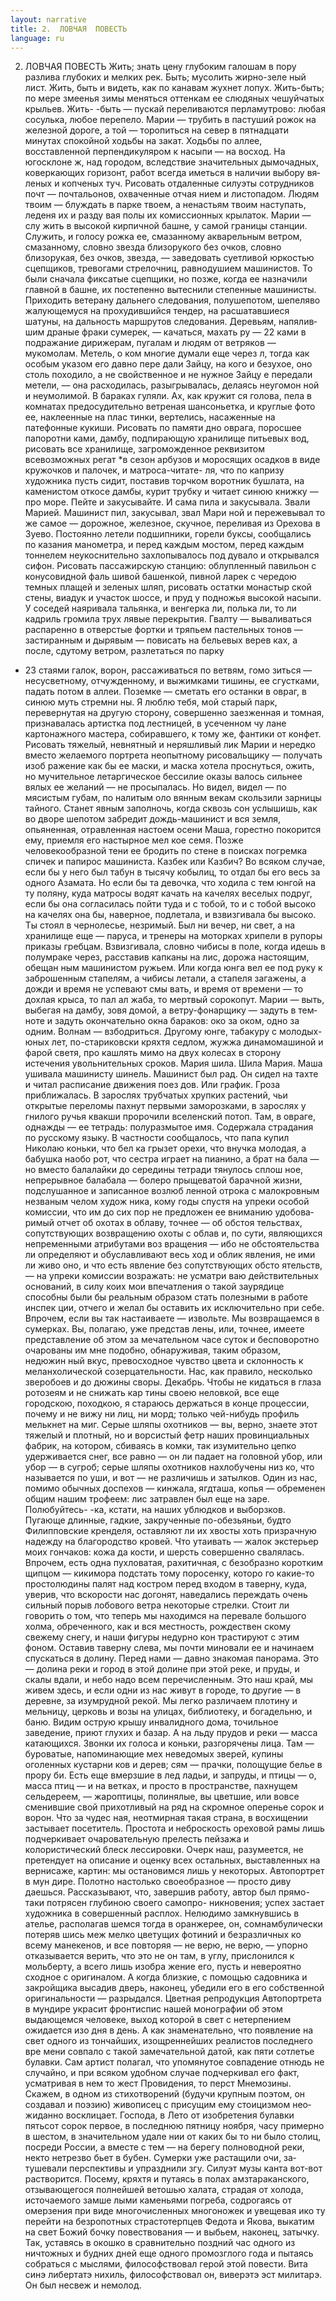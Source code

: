 ```yaml
---
layout: narrative
title: 2.  ЛОВЧАЯ  ПОВЕСТЬ
language: ru
---
```


2.  ЛОВЧАЯ  ПОВЕСТЬ
Жить;  знать  цену  глубоким  галошам в пору разлива 
глубоких  и мелких рек.  Быть;  мусолить жирно-зеле­
ный лист. Жить, быть и видеть, как по канавам жухнет 
лопух.  Жить-быть;  по  мере  змеенья  зимы  меняться 
оттенкам  ее  слюдяных  чешуйчатых  крыльев.  Жить- 
-быть  —  пускай  переливаются  перламутрово:  любая 
сосулька, любое перепело. Марии — трубить в пастуший 
рожок на железной дороге, а той — торопиться на север 
в  пятнадцати  минутах  спокойной  ходьбы  на  закат. 
Ходьбы  по аллее, восставленной  перпендикуляром  к 
насыпи  — на  восход.  На  югосклоне  ж,  над  городом, 
вследствие  значительных  дымочадных,  коверкающих 
горизонт, работ всегда иметься в наличии выбору вя­
леных  и  копченых  туч.  Рисовать отдаленные силуэты 
сотрудников  почт  —  почтальонов,  охваченные  отчая­
нием и листопадом. Людям твоим — блуждать в парке 
твоем, а ненастьям твоим наступать, леденя их и разду­
вая  полы  их  комиссионных  крылаток. Марии — слу­
жить  в  высокой  кирпичной  башне,  у  самой  границы 
станции.  Служить,  и  голосу  рожка  ее,  смазанному 
акварельным  ветром,  смазанному,  словно  звезда 
близорукого без очков, словно близорукая, без очков, 
звезда, — заведовать суетливой юркостью сцепщиков, 
тревогами  стрелочниц,  равнодушием  машинистов.  То 
были сначала фиксатые сцепщики, но позже, когда ее 
назначили  главной в башне, их постепенно вытеснили 
степенные  машинисты.  Приходить  ветерану  дальнего 
следования, полушепотом, шепеляво жалующемуся на 
прохудившийся тендер, на расшатавшиеся шатуны, на 
дальность маршрутов следования. Деревьям, напялив­
шим  драные  фраки  сумерек, — качаться,  махать ру­
— 22
ками  в  подражание  дирижерам,  пугалам  и людям от 
ветряков — мукомолам. Метель, о ком многие думали 
еще через л, тогда как особым указом его давно пере­
дали  Зайцу,  на  кого  и  безухое,  оно  столь походило, 
а не свойственное и не нужное Зайцу е передали метели, 
— она расходилась, разыгрывалась, делаясь неугомон­
ной и неумолимой. В бараках гуляли. Ах, как кружит­
ся голова, пела в  комнатах предосудительно ветреная 
шансоньетка, и круглые  фото  ее,  наклеенные на плас­
тинки, вертелись, насаженные на патефонные кукиши. 
Рисовать  по  памяти  дно оврага, поросшее папоротни­
ками, дамбу, подпирающую хранилище питьевых вод, 
рисовать  все хранилище, загроможденное реквизитом 
всевозможных  регат  *в  сезон  арбузов  и  моросящих 
осадков в виде кружочков и палочек, и матроса-читате- 
ля,  что  по  капризу  художника пусть сидит, поставив 
торчком  воротник  бушлата,  на  каменистом  откосе 
дамбы,  курит  трубку  и  читает синюю книжку — про 
море. Пейте и закусывайте. И сама пила и закусывала. 
Звали  Марией.  Машинист  пил, закусывал, звал Мари­
ной и пережевывал то же самое — дорожное, железное, 
скучное,  переливая  из  Орехова  в  Зуево.  Постоянно 
летели  подшипники,  горели  буксы,  сообщались  по­
казания  манометра, и перед  каждым мостом, перед 
каждым тоннелем неукоснительно захлопывалось под­
дувало  и  открывался  сифон.  Рисовать  пассажирскую 
станцию: облупленный павильон с конусовидной фаль­
шивой  башенкой,  пивной  ларек  с  чередою  темных 
плащей  и  зеленых  шляп, рисовать остатки монастыр­
ской стены, виадук и участок шоссе, и пруд у подножья 
высокой  насыпи.  У  соседей  наяривала  тальянка,  и 
венгерка ли, полька ли, то ли кадриль громила трух­
лявые перекрытия. Гвалту — вываливаться распаренно 
в  отверстые  фортки  и  тряпьем  пастельных  тонов  — 
застиранным и дырявым — повисать на бельевых верев­
ках,  а  после,  сдутому  ветром,  разлетаться  по  парку
-  23
стаями  галок, ворон, рассаживаться по ветвям, гомо­
зиться — несусветному, отчужденному, и выжимками 
тишины, ее сгустками, падать потом в аллеи. Поземке 
— сметать его останки в овраг, в синюю муть стремни­
ны. Я люблю тебя, мой старый парк, перевернутая на 
другую  сторону,  совершенно  заезженная  и  томная, 
признавалась артистка под лестницей, в усеченном чу­
лане  картонажного  мастера,  собиравшего,  к тому же, 
фантики  от  конфет.  Рисовать  тяжелый,  невнятный  и 
неряшливый  лик Марии и нередко вместо желаемого 
портрета неопытному рисовальщику — получать изоб­
ражение как бы ее маски, и маска хотела проснуться, 
ожить, но мучительное летаргическое бессилие оказы­
валось сильнее вялых ее желаний — не просыпалась. Но 
видел, видел — по мясистым губам, по налитым оло­
вянным  векам  скользили  зарницы  тайного.  Станет 
явным  заполночь,  когда  сквозь  сон  услышишь,  как 
во  дворе  шепотом  забредит  дождь-машинист  и  вся 
земля,  опьяненная,  отравленная  настоем осени Маша, 
горестно покорится ему, приемля его настырное мел­
кое семя. Позже человекообразной тени ее бродить по 
стене в поисках погремка спичек и папирос машиниста. 
Казбек или Казбич? Во всяком случае, если бы у него 
был табун в тысячу кобылиц, то отдал бы его весь за 
одного Азамата. Но если бы та девочка, что ходила с 
тем юнгой на ту поляну, куда матросы водят качать на 
качелях веселых подруг, если бы она согласилась пойти 
туда и с тобой, то и с тобой высоко на качелях она бы, 
наверное,  подлетала,  и  взвизгивала  бы  высоко.  Ты 
стоял в чернолесье, незримый. Был ни вечер, ни свет, а 
на хранилище  еще — паруса,  и  тренеры на моторках 
хрипели  в  рупоры  приказы  гребцам.  Взвизгивала, 
словно чибисы в поле, когда идешь в полумраке через, 
расставив капканы на лис, дорожа настоящим, обещан­
ным машинистом ружьем. Или когда юнга вел ее под 
руку  к  заброшенным  стапелям,  а  чибисы  летали,  а
стапеля загажены, а дожди и время не успевают смы­
вать, и время от времени — то дохлая крыса, то  пал ал 
жаба, то мертвый сорокопут. Марии — выть, выбегая на 
дамбу, зовя домой, а ветру-фонарщику — задуть в тем­
ноте и задуть окончательно окна бараков: око за оком, 
одно за одним. Волнам — взбодриться. Другому юнге, 
табакуру с молодых-юных лет, по-стариковски кряхтя 
седлом,  жужжа  динамомашиной  и  фарой  светя,  про­
кашлять  мимо  на  двух  колесах  в  сторону истечения 
увольнительных  сроков.  Мария  шила.  Шила  Мария. 
Маша ушивала машинисту шинель. Машинист был рад. 
Он  сидел на тахте и читал расписание движения поез­
дов.  Или  график.  Гроза  приближалась.  В  зарослях 
трубчатых хрупких растений, чьи открытые переломы 
пахнут  первыми  заморозками,  в  зарослях  у  гнилого 
ручья  квакши  пророчили  вселенский  потоп.  Там, в 
овраге,  однажды  —  ее  тетрадь:  полуразмытое  имя. 
Содержала страдания по русскому языку. В частности 
сообщалось, что папа купил Николаю коньки, что бел­
ка грызет орехи, что внучка молодая, а бабушка наобо­
рот, что сестра играет на пианино, а брат на бала — но 
вместо балалайки до середины тетради тянулось сплош­
ное,  непрерывное  балабала  —  болеро  прыщеватой 
барачной  жизни,  подслушанное  и  записанное  возлюб­
ленной отрока с малокровным незваным челом худож­
ника, кому годы спустя на упреки  особой  комиссии, 
что им до сих пор не предложен ее вниманию удобова­
римый отчет об охотах в облаву, точнее — об обстоя­
тельствах, сопутствующих возвращению охоты с облав 
и, по сути, являющихся непременными атрибутами воз­
вращения — ибо  не  обстоятельства ли определяют и 
обуславливают весь  ход и облик явления, не ими ли 
живо оно, и что есть явление без сопутствующих обсто­
ятельств, — на упреки комиссии возражать: не усматри­
ваю  действительных  оснований,  в  силу  коих  мои 
впечатления  о  такой  заурядице  способны  были  бы
реальным  образом  стать  полезными в работе инспек­
ции, отчего и желал бы оставить их исключительно при 
себе. Впрочем, если вы так настаиваете — извольте. Мы 
возвращаемся в сумерках. Вы, полагаю, уже представ­
лены,  или,  точнее,  имеете представление об этом за­
мечательном часе суток и бесповоротно очарованы им 
мне подобно, обнаруживая, таким образом,  недюжин­
ный вкус, превосходное чувство цвета и склонность к 
меланхолической созерцательности. Нас, как правило, 
несколько  зверобоев  и  до  дюжины  своры.  Декабрь. 
Чтобы не кидаться в глаза ротозеям и не снижать  кар­
тины своею неловкой, все еще городскою, походкою, 
я стараюсь держаться в  конце процессии, почему и не 
вижу  ни  лиц,  ни  морд;  только  чей-нибудь  профиль 
мелькнет на миг. Серые шляпы охотников — вы, верно, 
знаете этот тяжелый и плотный, но и ворсистый фетр 
наших провинциальных фабрик, на котором, сбиваясь 
в  комки,  так  изумительно  цепко  удерживается снег, 
все равно — он ли падает на головной убор, или убор — 
в  сугроб;  серые  шляпы охотников нахлобучены низ­
ко,  что  называется  по  уши,  и  вот — не различишь и 
затылков.  Один из нас, помимо обычных доспехов — 
кинжала,  ягдташа,  копья — обременен общим нашим 
трофеем: лис затравлен был еще на заре. Полюбуйтесь- 
-ка, кстати, на наших ублюдков и выборзков. Пугающе 
длинные,  гадкие,  закрученные  по-обезьяньи,  будто 
Филипповские кренделя, оставляют ли их хвосты хоть 
призрачную  надежду  на  благородство  кровей.  Что 
утаивать — жалок экстерьер моих гончаков:  кожа да 
кости,  и шерсть совершенно свалялась. Впрочем, есть 
одна  пухловатая,  рахитичная,  с безобразно коротким 
щипцом — кикимора подстать тому поросенку, которо­
го  какие-то  простолюдины  палят  над  костром  перед 
входом  в  таверну,  куда,  уверив,  что  вскорости  нас 
догонят,  наведались  переждать  очень  сильный  порыв 
лобового ветра некоторые стрелки. Стоит ли говорить
о том, что теперь мы находимся на перевале большого 
холма, обреченного, как и вся местность, рождествен­
скому  свежему  снегу,  и  наши  фигуры  недурно  кон­
трастируют с этим фоном. Оставив таверну слева, мы 
почти  миновали  ее  и  начинаем  спускаться  в  долину. 
Перед нами — давно знакомая панорама. Это — долина 
реки и город в этой долине при этой реке, и пруды, и 
скалы  вдали,  и  небо  надо  всем  перечисленным.  Это 
наш край, мы живем здесь, и если одни из нас живут в 
городе, то другие — в деревне, за изумрудной рекой. 
Мы  легко  различаем  плотину  и  мельницу, церковь и 
возы  на  улицах,  библиотеку,  и  богадельню,  и  баню. 
Видим  острую  крышу  инвалидного  дома,  точильное 
заведение, приют глухих и базар. А на льду прудов и 
реки — масса катающихся. Звонки их голоса и коньки, 
разгорячены  лица.  Там  — буроватые,  напоминающие 
мех  неведомых  зверей,  купины  оголенных кустарни­
ков и дерев;  сям — прачки, полощущие белье в прору­
би. Есть еще вмерзшие в лед ладьи, и запруды, и птицы 
— о, масса птиц — и на ветках, и просто в пространстве, 
пахнущем  сельдереем,  — жароптицы,  полинялые,  вы­
цветшие,  или вовсе сменившие свой прихотливый на­
ряд на скромное оперенье сорок и ворон. Что за чудес­
ная, неотмирная такая страна, в восхищении застывает 
посетитель.  Простота  и  неброскость  ореховой  рамы 
лишь  подчеркивает  очаровательную  прелесть  пейзажа 
и  колористический  блеск  лессировки.  Очерк  наш, 
разумеется,  не  претендует на описание и оценку всех 
остальных,  выставленных  на  вернисаже,  картин:  мы 
остановимся  лишь  у  некоторых. Автопортрет  в мун­
дире.  Полотно настолько своеобразное — просто диву 
даешься.  Рассказывают,  что,  завершив  работу,  автор 
был  прямо-таки  потрясен  глубиною  своего  самопро- 
никновения;  успех застает художника в совершенный 
расплох. Нелюдимо замкнувшись в ателье, располагав­
шемся тогда в оранжерее, он, сомнамбулически потеряв­
шись меж мелко цветущих фотиний и безразличных ко 
всему манекенов, и все повторяя — не верю, не верю, 
— упорно  отказывается  верить,  что  это  не  он там, в 
углу, прислонился к мольберту, а всего лишь изобра­
жение его, пусть и невероятно сходное с оригиналом. 
А когда близкие, с помощью садовника  и закройщика 
высадив дверь, наконец, убедили его в его собственной 
оригинальности  —  разрыдался.  Цветная  репродукция 
Автопортрета  в  мундире  украсит  фронтиспис  нашей 
монографии  об  этом  выдающемся  человеке,  выход 
которой в свет с нетерпением ожидается изо дня в день. 
А как знаменательно, что появление на свет одного из 
тончайших, изощреннейших реалистов последнего вре­
мени совпало с такой замечательной датой,  как пяти­
сотлетье булавки. Сам  артист полагал, что упомянутое 
совпадение отнюдь не случайно, и при всяком удобном 
случае подчеркивал его факт, усматривая в нем то жест 
Провидения, то перст Мнемозины. Скажем, в одном из 
стихотворений  (будучи крупным поэтом, он создавал и 
поэзию)  живописец с присущим ему стоицизмом нео­
жиданно  восклицает.  Господа, в Лето от изобретения 
булавки  пятьсот  сорок первое, в последнюю пятницу 
ноября, часу примерно в шестом, в значительном удале­
нии от каких бы то ни было столиц, посреди России, а 
вместе  с  тем  — на  берегу полноводной  реки,  некто 
нетрезво бьет в бубен. Сумерки уже растащили очи, за­
тушевали перспективы и упразднили згу. Силуэт музы­
канта вот-вот растворится. Посему, кряхтя и путаясь в 
полах  амзтараканского,  отзывающегося  полнейшей 
ветошью халата, страдая от холода, источаемого замше­
лыми  каменьями  погреба,  содрогаясь  от  омерзения 
при виде многочисленных многоножек и увещевая ико­
ту  перейти  на  безропотных  страстотерпцев  Федота и 
Якова, выкатим на свет Божий бочку повествования — 
и выбьем, наконец, затычку. Так, уставясь в окошко 
в  сравнительно  поздний  час  одного  из  ничтожных и
будних  дней еще одного промозглого года и пытаясь 
собраться  с  мыслями,  философствовал  герой  этой 
повести. Вита синэ либертатэ нихиль, философствовал 
он, виверэтэ эст милитарэ. Он был несвеж и немолод.
